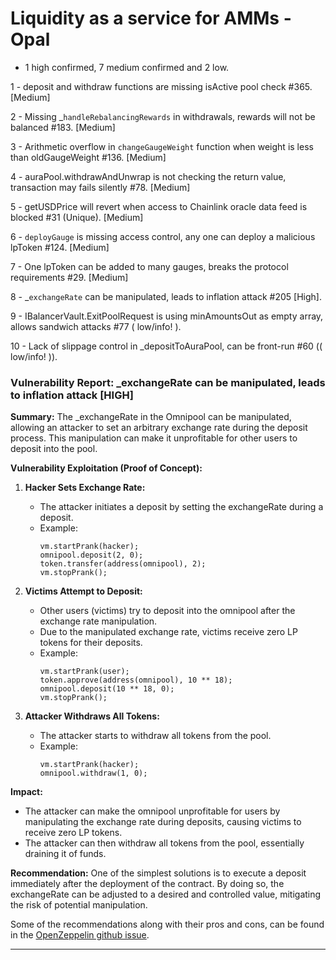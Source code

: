 # Liquidity as a service for AMMs - Opal

- 1 high confirmed, 7 medium confirmed and 2 low.

1 - deposit and withdraw functions are missing isActive pool check #365. [Medium]

2 - Missing _`handleRebalancingRewards` in withdrawals, rewards will not be balanced #183. [Medium]

3 - Arithmetic overflow in `changeGaugeWeight` function when weight is less than oldGaugeWeight #136. [Medium]

4 - auraPool.withdrawAndUnwrap is not checking the return value, transaction may fails silently #78. [Medium]

5 - getUSDPrice will revert when access to Chainlink oracle data feed is blocked #31 (Unique). [Medium]

6 - `deployGauge` is missing access control, any one can deploy a malicious lpToken #124. [Medium]

7 - One lpToken can be added to many gauges, breaks the protocol requirements #29. [Medium]

8 - _`exchangeRate` can be manipulated, leads to inflation attack #205 [High].

9 - IBalancerVault.ExitPoolRequest is using minAmountsOut as empty array, allows sandwich attacks #77 ( low/info! ).

10 - Lack of slippage control in _depositToAuraPool, can be front-run #60 (( low/info! )).


### Vulnerability Report: _exchangeRate can be manipulated, leads to inflation attack [HIGH]

**Summary:**
The _exchangeRate in the Omnipool can be manipulated, allowing an attacker to set an arbitrary exchange rate during the deposit process. This manipulation can make it unprofitable for other users to deposit into the pool.

**Vulnerability Exploitation (Proof of Concept):**

1. **Hacker Sets Exchange Rate:**
   - The attacker initiates a deposit by setting the exchangeRate during a deposit.
   - Example:
     ```solidity
     vm.startPrank(hacker);
     omnipool.deposit(2, 0);
     token.transfer(address(omnipool), 2);
     vm.stopPrank();
     ```

2. **Victims Attempt to Deposit:**
   - Other users (victims) try to deposit into the omnipool after the exchange rate manipulation.
   - Due to the manipulated exchange rate, victims receive zero LP tokens for their deposits.
   - Example:
     ```solidity
     vm.startPrank(user);
     token.approve(address(omnipool), 10 ** 18);
     omnipool.deposit(10 ** 18, 0);
     vm.stopPrank();
     ```

3. **Attacker Withdraws All Tokens:**
   - The attacker starts to withdraw all tokens from the pool.
   - Example:
     ```solidity
     vm.startPrank(hacker);
     omnipool.withdraw(1, 0);
     ```

**Impact:**
- The attacker can make the omnipool unprofitable for users by manipulating the exchange rate during deposits, causing victims to receive zero LP tokens.
- The attacker can then withdraw all tokens from the pool, essentially draining it of funds.

**Recommendation:**
One of the simplest solutions is to execute a deposit immediately after the deployment of the contract. By doing so, the exchangeRate can be adjusted to a desired and controlled value, mitigating the risk of potential manipulation.

Some of the recommendations along with their pros and cons, can be found in the [OpenZeppelin github issue](https://github.com/OpenZeppelin/openzeppelin-contracts/issues/3706).
___
